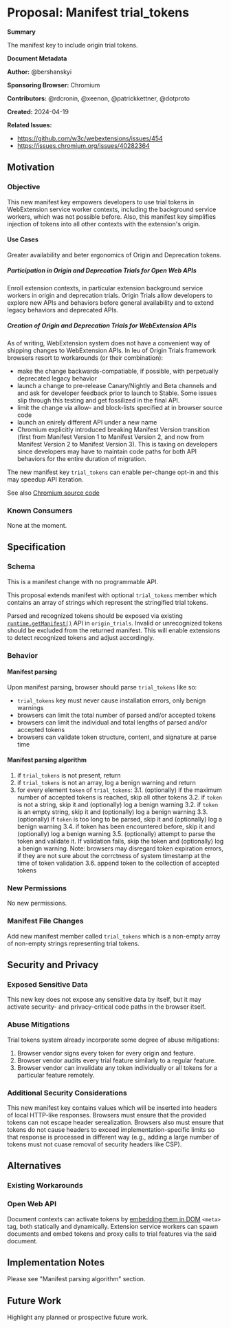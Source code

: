 # Proposal: Manifest trial_tokens

**Summary**

The manifest key to include origin trial tokens.

**Document Metadata**

**Author:** @bershanskyi

**Sponsoring Browser:** Chromium

**Contributors:** @rdcronin, @xeenon, @patrickkettner, @dotproto

**Created:** 2024-04-19

**Related Issues:**
 - https://github.com/w3c/webextensions/issues/454
 - https://issues.chromium.org/issues/40282364

## Motivation

### Objective

This new manifest key empowers developers to use trial tokens in WebExtension
service worker contexts, including the background service workers, which was
not possible before. Also, this manifest key simplifies injection of tokens
into all other contexts with the extension's origin.

#### Use Cases

Greater availability and beter ergonomics of Origin and Deprecation tokens.

##### Participation in Origin and Deprecation Trials for Open Web APIs

Enroll extension contexts, in particular extension background service workers
in origin and deprecation trials. Origin Trials allow developers to
explore new APIs and behaviors before general availability and to extend
legacy behaviors and deprecated APIs.

##### Creation of Origin and Deprecation Trials for WebExtension APIs

As of writing, WebExtension system does not have a convenient way of shipping
changes to WebExtension APIs. In leu of Origin Trials framework browsers resort
to workarounds (or their combination):
 - make the change backwards-compatiable, if possible, with perpetually
   deprecated legacy behavior
 - launch a change to pre-release Canary/Nightly and Beta channels and
   and ask for developer feedback prior to launch to Stable. Some issues slip
   through this testing and get fossilized in the final API.
 - limit the change via allow- and block-lists specified at in browser source
   code
 - launch an enirely different API under a new name
 - Chromium explicitly introduced breaking Manifest Version transition (first
   from Manifest Version 1 to Manifest Version 2, and now from Manifest Version
   2 to Manifest Version 3). This is taxing on developers since developers may
   have to maintain code paths for both API behaviors for the entire duration of
   migration.

The new manifest key `trial_tokens` can enable per-change opt-in and this may
speedup API iteration.

See also [Chromium source code](https://github.com/chromium/chromium/blob/main/chrome/common/extensions/api/_api_features.json)

### Known Consumers

None at the moment.

## Specification

### Schema

This is a manifest change with no programmable API.

This proposal extends manifest with optional `trial_tokens` member which
contains an array of strings which represent the stringified trial tokens.

Parsed and recognized tokens should be exposed via existing
[`runtime.getManifest()`](https://developer.mozilla.org/docs/Mozilla/Add-ons/WebExtensions/API/runtime/getManifest)
API in `origin_trials`. Invalid or unrecognized tokens should be excluded
from the returned manifest. This will enable extensions to detect recognized
tokens and adjust accordingly.

### Behavior

#### Manifest parsing

Upon manifest parsing, browser should parse `trial_tokens` like so:
 - `trial_tokens` key must never cause installation errors, only benign
   warnings
 - browsers can limit the total number of parsed and/or accepted tokens
 - browsers can limit the individual and total lengths of parsed and/or accepted tokens
 - browsers can validate token structure, content, and signature at parse time

#### Manifest parsing algorithm
 1. if `trial_tokens` is not present, return
 2. if `trial_tokens` is not an array, log a benign warning and return
 3. for every element `token` of `trial_tokens`:
   3.1. (optionally) if the maximum number of accepted tokens is reached,
        skip all other tokens
   3.2. if `token` is not a string, skip it and (optionally) log a benign
        warning
   3.2. if `token` is an empty string, skip it and (optionally) log a benign
        warning
   3.3. (optionally) if `token` is too long to be parsed, skip it and
        (optionally) log a benign warning
   3.4. if token has been encountered before, skip it and (optionally) log
        a benign warning
   3.5. (optionally) attempt to parse the token and validate it. If validation
        fails, skip the token and (optionally) log a benign warning.
        Note: browsers may disregard token expiration errors, if they are not
        sure about the corrctness of system timestamp at the time of token
        validation
   3.6. append token to the collection of accepted tokens

### New Permissions

No new permissions.

### Manifest File Changes

Add new manifest member called `trial_tokens` which is a non-empty array of
non-empty strings representing trial tokens.

## Security and Privacy

### Exposed Sensitive Data

This new key does not expose any sensitive data by itself, but it may activate
security- and privacy-critical code paths in the browser itself.

### Abuse Mitigations

Trial tokens system already incorporate some degree of abuse mitigations:
 1. Browser vendor signs every token for every origin and feature.
 2. Browser vendor audits every trial feature similarly to a regular feature.
 3. Browser vendor can invalidate any token individually or all tokens for
    a particular feature remotely.

### Additional Security Considerations

This new manifest key contains values which will be inserted into headers of
local HTTP-like responses. Browsers must ensure that the provided tokens can
not escape header serealization. Browsers also must ensure that tokens do not
cause headers to exceed implementation-specific limits so that response is
processed in  different way (e.g., adding a large number of tokens must not
cuase removal of security headers like CSP).

## Alternatives

### Existing Workarounds

### Open Web API

Document contexts can activate tokens by
[embedding them in DOM](<meta http-equiv="origin-trial" content="TOKEN_GOES_HERE">)
`<meta>` tag, both statically and dynamically. Extension service workers can
spawn documents and embed tokens and proxy calls to trial features via the said
document.

## Implementation Notes

Please see "Manifest parsing algorithm" section.

## Future Work

Highlight any planned or prospective future work.
